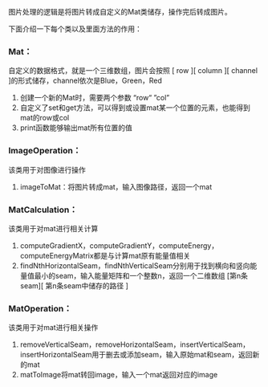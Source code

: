 图片处理的逻辑是将图片转成自定义的Mat类储存，操作完后转成图片。

下面介绍一下每个类以及里面方法的作用：

### **Mat**：

自定义的数据格式，就是一个三维数组，图片会按照 [ row ][ column ][ channel ]的形式储存，channel依次是Blue，Green，Red
1. 创建一个新的Mat时，需要两个参数 “row“ ”col”
2. 自定义了set和get方法，可以得到或设置mat某一个位置的元素，也能得到mat的row或col
3. print函数能够输出mat所有位置的值


### **ImageOperation**：
该类用于对图像进行操作
1. imageToMat：将图片转成mat，输入图像路径，返回一个mat




### **MatCalculation**：
该类用于对mat进行相关计算

1. computeGradientX，computeGradientY，computeEnergy，computeEnergyMatrix都是与计算mat原有能量值相关
2. findNthHorizontalSeam，findNthVerticalSeam分别用于找到横向和竖向能量值最小的seam，输入能量矩阵和一个整数n，返回一个二维数组 [第n条seam][ 第n条seam中储存的路径 ]

### **MatOperation**：
该类用于对mat进行相关操作

1. removeVerticalSeam，removeHorizontalSeam，insertVerticalSeam，insertHorizontalSeam用于删去或添加seam，输入原始mat和seam，返回新的mat
2. matToImage将mat转回image，输入一个mat返回对应的image
